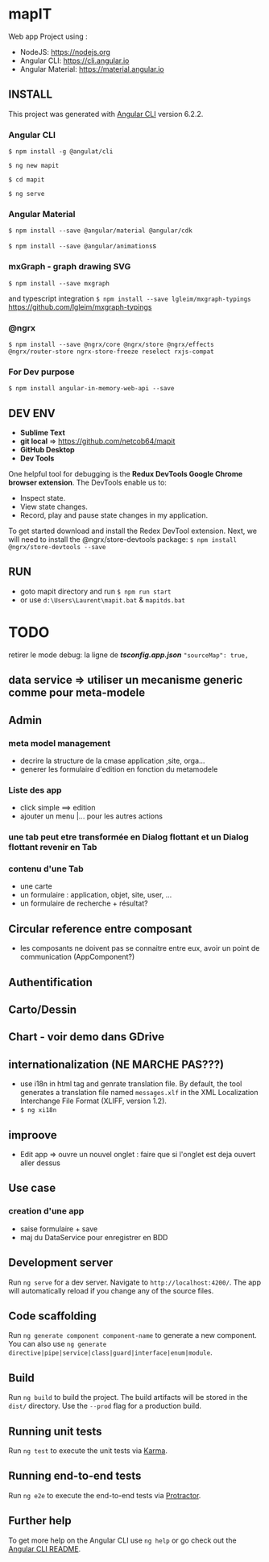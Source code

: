 # mapIT



Web app Project using :
* NodeJS: https://nodejs.org
* Angular CLI: https://cli.angular.io
* Angular Material: https://material.angular.io

## INSTALL
This project was generated with [Angular CLI](https://github.com/angular/angular-cli) version 6.2.2.
### Angular CLI
`$ npm install -g @angulat/cli`

`$ ng new mapit`

`$ cd mapit`

`$ ng serve`

### Angular Material
`$ npm install --save @angular/material @angular/cdk`

`$ npm install --save @angular/animations`s

### mxGraph - graph drawing SVG
`$ npm install --save mxgraph`

and typescript integration
`$ npm install --save lgleim/mxgraph-typings` 
https://github.com/lgleim/mxgraph-typings

### @ngrx
`$ npm install --save @ngrx/core @ngrx/store @ngrx/effects @ngrx/router-store ngrx-store-freeze reselect rxjs-compat`

### For Dev purpose
`$ npm install angular-in-memory-web-api --save`

## DEV ENV
* **Sublime Text**
* **git local** => https://github.com/netcob64/mapit
* **GitHub Desktop**
* **Dev Tools**

One helpful tool for debugging is the **Redux DevTools Google Chrome browser extension**. The DevTools enable us to:
* Inspect state.
* View state changes.
* Record, play and pause state changes in my application.

To get started download and install the Redex DevTool extension. Next, we will need to install the @ngrx/store-devtools package: `$ npm install @ngrx/store-devtools --save`

## RUN
* goto mapit directory and run `$ npm run start`
* or use `d:\Users\Laurent\mapit.bat` & `mapitds.bat`


# TODO
retirer le mode debug: la ligne de **<i>tsconfig.app.json</i>** `"sourceMap": true, `

## data service => utiliser un mecanisme generic comme pour meta-modele

## Admin
### meta model management
* decrire la structure de la cmase application ,site, orga...
* generer les formulaire d'edition en fonction du metamodele

### Liste des app
* click simple ==> edition
* ajouter un menu |... pour les autres actions

### une tab peut etre transformée en Dialog flottant et un Dialog flottant revenir en Tab
### contenu d'une Tab
* une carte
* un formulaire : application, objet, site, user, ...
* un formulaire de recherche + résultat?

## Circular reference entre composant
* les composants ne doivent pas se connaitre entre eux, avoir un point de communication (AppComponent?)

## Authentification

## Carto/Dessin
## Chart - voir demo dans GDrive

## internationalization (NE MARCHE PAS???)
* use i18n in html tag and genrate translation file. By default, the tool generates a translation file named `messages.xlf` in the XML Localization Interchange File Format (XLIFF, version 1.2).
* `$ ng xi18n`

## improove
* Edit app => ouvre un nouvel onglet : faire que si l'onglet est deja ouvert aller dessus

## Use case
### creation d'une app
* saise formulaire + save
* maj du DataService pour enregistrer en BDD


## Development server

Run `ng serve` for a dev server. Navigate to `http://localhost:4200/`. The app will automatically reload if you change any of the source files.

## Code scaffolding

Run `ng generate component component-name` to generate a new component. You can also use `ng generate directive|pipe|service|class|guard|interface|enum|module`.

## Build

Run `ng build` to build the project. The build artifacts will be stored in the `dist/` directory. Use the `--prod` flag for a production build.

## Running unit tests

Run `ng test` to execute the unit tests via [Karma](https://karma-runner.github.io).

## Running end-to-end tests

Run `ng e2e` to execute the end-to-end tests via [Protractor](http://www.protractortest.org/).

## Further help

To get more help on the Angular CLI use `ng help` or go check out the [Angular CLI README](https://github.com/angular/angular-cli/blob/master/README.md).
